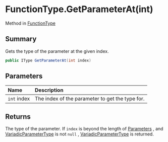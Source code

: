 # FunctionType.GetParameterAt(int)

Method in [FunctionType](/docs/api/csharp/yarn.functiontype.md)

## Summary


Gets the type of the parameter at the given index.


```csharp
public IType GetParameterAt(int index)
```

## Parameters

|Name|Description|
|:---|:---|
|`int` index|The index of the parameter to get the type for.|

## Returns

The type of the parameter. If  `index`  is
beyond the length of  <a href="yarn.functiontype.parameters.md">Parameters</a> , and  <a href="yarn.functiontype.variadicparametertype.md">VariadicParameterType</a>  is not  `null` ,  <a href="yarn.functiontype.variadicparametertype.md">VariadicParameterType</a>  is returned. 

